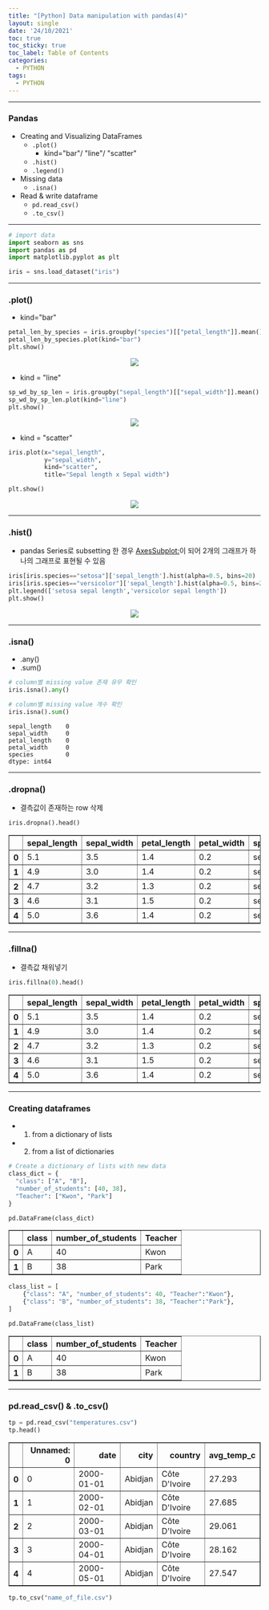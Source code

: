 ```yaml
---
title: "[Python] Data manipulation with pandas(4)"
layout: single
date: '24/10/2021'
toc: true
toc_sticky: true
toc_label: Table of Contents
categories:
  - PYTHON
tags:
  - PYTHON
---
```

---
### Pandas 
* Creating and Visualizing DataFrames
    * `.plot()`
        * kind="bar"/ "line"/ "scatter"
    * `.hist()`
    * `.legend()`
* Missing data
    * `.isna()`
* Read & write dataframe
    * `pd.read_csv()`
    * `.to_csv()`


---


```python
# import data
import seaborn as sns
import pandas as pd
import matplotlib.pyplot as plt

iris = sns.load_dataset("iris")
```

---

### .plot()
* kind="bar"


```python
petal_len_by_species = iris.groupby("species")[["petal_length"]].mean()
petal_len_by_species.plot(kind="bar")
plt.show()
```


    
<p align="center">
    <img src="/img/programming/data_manipulation_with_pandas/output1.png" align="center">
</p>
    


* kind = "line"


```python
sp_wd_by_sp_len = iris.groupby("sepal_length")[["sepal_width"]].mean()
sp_wd_by_sp_len.plot(kind="line")
plt.show()
```


    
<p align="center">
    <img src="/img/programming/data_manipulation_with_pandas/output2.png" align="center">
</p>
    


* kind = "scatter"


```python
iris.plot(x="sepal_length",
          y="sepal_width",
          kind="scatter",
          title="Sepal length x Sepal width")

plt.show()
```


    
<p align="center">
    <img src="/img/programming/data_manipulation_with_pandas/output3.png" align="center">
</p>
    


---

### .hist()
* pandas Series로 subsetting 한 경우 <AxesSubplot:>이 되어 2개의 그래프가 하나의 그래프로 표현될 수 있음


```python
iris[iris.species=="setosa"]['sepal_length'].hist(alpha=0.5, bins=20)
iris[iris.species=="versicolor"]['sepal_length'].hist(alpha=0.5, bins=20)
plt.legend(['setosa sepal length','versicolor sepal length'])
plt.show()
```


    
<p align="center">
    <img src="/img/programming/data_manipulation_with_pandas/output4.png" align="center">
</p>
    


---

### .isna()
* .any()
* .sum()


```python
# column별 missing value 존재 유무 확인
iris.isna().any()

# column별 missing value 개수 확인
iris.isna().sum()
```




    sepal_length    0
    sepal_width     0
    petal_length    0
    petal_width     0
    species         0
    dtype: int64



---

### .dropna()
* 결측값이 존재하는 row 삭제


```python
iris.dropna().head()
```




<div>
<style scoped>
    .dataframe tbody tr th:only-of-type {
        vertical-align: middle;
    }

    .dataframe tbody tr th {
        vertical-align: top;
    }

    .dataframe thead th {
        text-align: right;
    }
</style>
<table border="1" class="dataframe">
  <thead>
    <tr style="text-align: right;">
      <th></th>
      <th>sepal_length</th>
      <th>sepal_width</th>
      <th>petal_length</th>
      <th>petal_width</th>
      <th>species</th>
    </tr>
  </thead>
  <tbody>
    <tr>
      <th>0</th>
      <td>5.1</td>
      <td>3.5</td>
      <td>1.4</td>
      <td>0.2</td>
      <td>setosa</td>
    </tr>
    <tr>
      <th>1</th>
      <td>4.9</td>
      <td>3.0</td>
      <td>1.4</td>
      <td>0.2</td>
      <td>setosa</td>
    </tr>
    <tr>
      <th>2</th>
      <td>4.7</td>
      <td>3.2</td>
      <td>1.3</td>
      <td>0.2</td>
      <td>setosa</td>
    </tr>
    <tr>
      <th>3</th>
      <td>4.6</td>
      <td>3.1</td>
      <td>1.5</td>
      <td>0.2</td>
      <td>setosa</td>
    </tr>
    <tr>
      <th>4</th>
      <td>5.0</td>
      <td>3.6</td>
      <td>1.4</td>
      <td>0.2</td>
      <td>setosa</td>
    </tr>
  </tbody>
</table>
</div>



---

### .fillna()
* 결측값 채워넣기


```python
iris.fillna(0).head()
```




<div>
<style scoped>
    .dataframe tbody tr th:only-of-type {
        vertical-align: middle;
    }

    .dataframe tbody tr th {
        vertical-align: top;
    }

    .dataframe thead th {
        text-align: right;
    }
</style>
<table border="1" class="dataframe">
  <thead>
    <tr style="text-align: right;">
      <th></th>
      <th>sepal_length</th>
      <th>sepal_width</th>
      <th>petal_length</th>
      <th>petal_width</th>
      <th>species</th>
    </tr>
  </thead>
  <tbody>
    <tr>
      <th>0</th>
      <td>5.1</td>
      <td>3.5</td>
      <td>1.4</td>
      <td>0.2</td>
      <td>setosa</td>
    </tr>
    <tr>
      <th>1</th>
      <td>4.9</td>
      <td>3.0</td>
      <td>1.4</td>
      <td>0.2</td>
      <td>setosa</td>
    </tr>
    <tr>
      <th>2</th>
      <td>4.7</td>
      <td>3.2</td>
      <td>1.3</td>
      <td>0.2</td>
      <td>setosa</td>
    </tr>
    <tr>
      <th>3</th>
      <td>4.6</td>
      <td>3.1</td>
      <td>1.5</td>
      <td>0.2</td>
      <td>setosa</td>
    </tr>
    <tr>
      <th>4</th>
      <td>5.0</td>
      <td>3.6</td>
      <td>1.4</td>
      <td>0.2</td>
      <td>setosa</td>
    </tr>
  </tbody>
</table>
</div>



---

### Creating dataframes
* 1) from a dictionary of lists
* 2) from a list of dictionaries


```python
# Create a dictionary of lists with new data
class_dict = {
  "class": ["A", "B"],
  "number_of_students": [40, 38],
  "Teacher": ["Kwon", "Park"]
}

pd.DataFrame(class_dict)
```




<div>
<style scoped>
    .dataframe tbody tr th:only-of-type {
        vertical-align: middle;
    }

    .dataframe tbody tr th {
        vertical-align: top;
    }

    .dataframe thead th {
        text-align: right;
    }
</style>
<table border="1" class="dataframe">
  <thead>
    <tr style="text-align: right;">
      <th></th>
      <th>class</th>
      <th>number_of_students</th>
      <th>Teacher</th>
    </tr>
  </thead>
  <tbody>
    <tr>
      <th>0</th>
      <td>A</td>
      <td>40</td>
      <td>Kwon</td>
    </tr>
    <tr>
      <th>1</th>
      <td>B</td>
      <td>38</td>
      <td>Park</td>
    </tr>
  </tbody>
</table>
</div>




```python
class_list = [
    {"class": "A", "number_of_students": 40, "Teacher":"Kwon"},
    {"class": "B", "number_of_students": 38, "Teacher":"Park"},
]

pd.DataFrame(class_list)
```




<div>
<style scoped>
    .dataframe tbody tr th:only-of-type {
        vertical-align: middle;
    }

    .dataframe tbody tr th {
        vertical-align: top;
    }

    .dataframe thead th {
        text-align: right;
    }
</style>
<table border="1" class="dataframe">
  <thead>
    <tr style="text-align: right;">
      <th></th>
      <th>class</th>
      <th>number_of_students</th>
      <th>Teacher</th>
    </tr>
  </thead>
  <tbody>
    <tr>
      <th>0</th>
      <td>A</td>
      <td>40</td>
      <td>Kwon</td>
    </tr>
    <tr>
      <th>1</th>
      <td>B</td>
      <td>38</td>
      <td>Park</td>
    </tr>
  </tbody>
</table>
</div>



---

### pd.read_csv() & .to_csv()


```python
tp = pd.read_csv("temperatures.csv")
tp.head()
```




<div>
<style scoped>
    .dataframe tbody tr th:only-of-type {
        vertical-align: middle;
    }

    .dataframe tbody tr th {
        vertical-align: top;
    }

    .dataframe thead th {
        text-align: right;
    }
</style>
<table border="1" class="dataframe">
  <thead>
    <tr style="text-align: right;">
      <th></th>
      <th>Unnamed: 0</th>
      <th>date</th>
      <th>city</th>
      <th>country</th>
      <th>avg_temp_c</th>
    </tr>
  </thead>
  <tbody>
    <tr>
      <th>0</th>
      <td>0</td>
      <td>2000-01-01</td>
      <td>Abidjan</td>
      <td>Côte D'Ivoire</td>
      <td>27.293</td>
    </tr>
    <tr>
      <th>1</th>
      <td>1</td>
      <td>2000-02-01</td>
      <td>Abidjan</td>
      <td>Côte D'Ivoire</td>
      <td>27.685</td>
    </tr>
    <tr>
      <th>2</th>
      <td>2</td>
      <td>2000-03-01</td>
      <td>Abidjan</td>
      <td>Côte D'Ivoire</td>
      <td>29.061</td>
    </tr>
    <tr>
      <th>3</th>
      <td>3</td>
      <td>2000-04-01</td>
      <td>Abidjan</td>
      <td>Côte D'Ivoire</td>
      <td>28.162</td>
    </tr>
    <tr>
      <th>4</th>
      <td>4</td>
      <td>2000-05-01</td>
      <td>Abidjan</td>
      <td>Côte D'Ivoire</td>
      <td>27.547</td>
    </tr>
  </tbody>
</table>
</div>




```python
tp.to_csv("name_of_file.csv")
```
